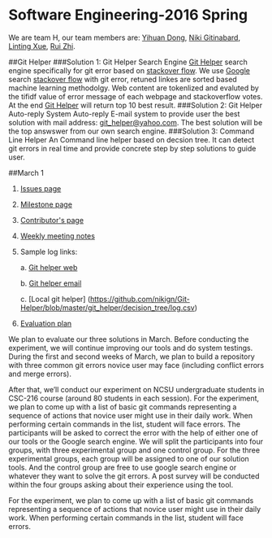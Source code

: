 # Software Engineering-2016 Spring
We are team H, our team members are: [Yihuan Dong](https://github.com/YihuanDong), [Niki Gitinabard](https://github.com/nikign), [Linting Xue](https://github.com/lintingting), [Rui Zhi](https://github.com/boyzhirui).


##Git Helper
###Solution 1: Git Helper Search Engine
 [Git Helper](http://git-helper-2016.appspot.com/) search engine specifically for git error based on [stackover flow](http://stackoverflow.com/). We use [Google](https://www.google.com/) search [stackover flow](http://stackoverflow.com/) with git error, retuned linkes are sorted based machine learning methodolgy. Web content are tokenlized and evaluted by the tifidf value of error message of each webpage and stackoverflow votes. At the end [Git Helper](http://git-helper-2016.appspot.com/) will return top 10 best result.
###Solution 2: Git Helper Auto-reply System 
Auto-reply E-mail system to provide user the best solution with mail address: git_helper@yahoo.com. The best solution will be the top answswer from our own search engine. 
###Solution 3: Command Line Helper
An Command line helper based on decsion tree. It can detect git errors in real time and provide concrete step by step solutions to guide user. 

##March 1
      
  1. [Issues page](https://github.com/nikign/Git-Helper/issues)

  2. [Milestone page](https://github.com/nikign/Git-Helper/milestones)
  
  3. [Contributor's page](https://github.com/nikign/Git-Helper/graphs/contributors)
  
  4. [Weekly meeting notes](https://docs.google.com/document/d/1B0bfH9u6K8n0BKwULQ4N0RwhgxjLjaZ81rrlhxGOmp4/edit)
  
  5. Sample log links: 
  
      a. [Git helper web](https://github.com/nikign/Git-Helper/issues/63)

      b. [Git helper email](http://goo.gl/forms/Zk4eVdQDQ4)
      
      c. [Local git helper] (https://github.com/nikign/Git-Helper/blob/master/git_helper/decision_tree/log.csv)
      
  6. [Evaluation plan](https://github.com/nikign/Git-Helper/issues/44)

We plan to evaluate our three solutions in March. Before conducting the experiment, we will continue improving our tools and do system testings.  During the first and second weeks of March, we plan to build a repository with three common git errors novice user may face (including conflict errors and merge errors). 

After that, we’ll conduct our experiment on NCSU undergraduate students in CSC-216 course (around 80 students in each session). For the experiment, we plan to come up with a list of basic git commands representing a sequence of actions that novice user might use in their daily work. When performing certain commands in the list, student will face errors. The participants will be asked to correct the error with the help of either one of our tools or the Google search engine. We will split the participants into four groups, with three experimental group and one control group. For the three experimental groups, each group will be assigned to one of our solution tools. And the control group are free to use google search engine or whatever they want to solve the git errors. A post survey will be conducted within the four groups asking about their experience using the tool.



For the experiment, we plan to come up with a list of basic git commands representing a sequence of actions that novice user might use in their daily work. When performing certain commands in the list, student will face errors. 
